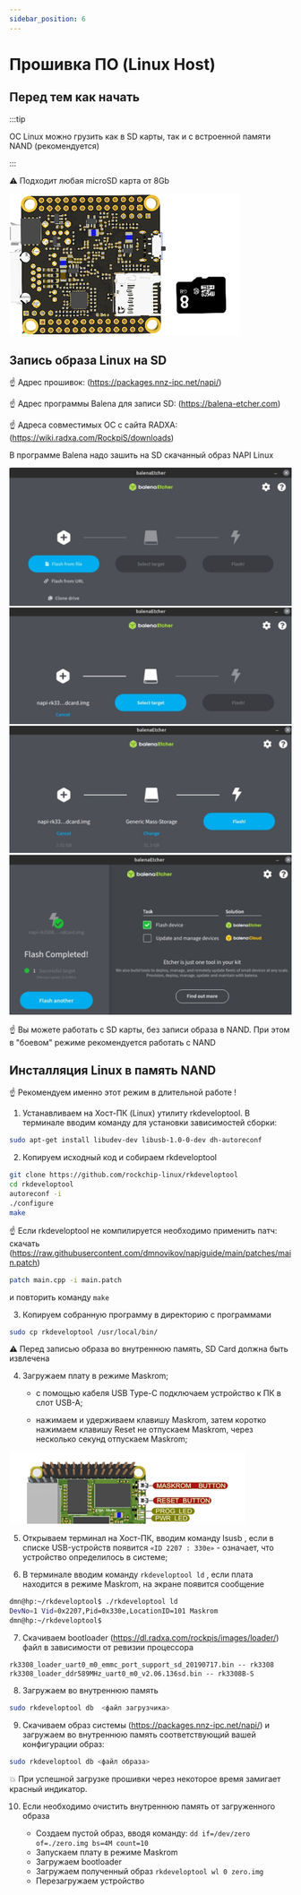```yaml
---
sidebar_position: 6
---
```


# Прошивка ПО (Linux Host)

## Перед тем как начать

:::tip

ОС Linux можно грузить как в SD карты, так и с встроенной памяти NAND (рекомендуется)  

:::

:warning: Подходит любая microSD карта от 8Gb

 ![Napi front view](img/napi1.png)

## Запись образа Linux на SD

:point_up: Адрес прошивок: (<https://packages.nnz-ipc.net/napi/>)

:point_up: Адрес программы Balena для записи SD: (<https://balena-etcher.com>)

:point_up: Адреса совместимых ОС с сайта RADXA: (<https://wiki.radxa.com/RockpiS/downloads>)

В программе Balena надо зашить на SD скачанный образ NAPI Linux

 ![Napi front view](img/balena-1.png)
 ![Napi front view](img/balena-2.png)
 ![Napi front view](img/balena-3.png)
 ![Napi front view](img/balena-4.png)

:point_up: Вы можете работать с SD карты, без записи образа в NAND. При этом в "боевом" режиме рекомендуется работать с NAND

## Инсталляция Linux в память NAND

:point_up: Рекомендуем именно этот режим в длительной работе !

1. Устанавливаем на Хост-ПК (Linux) утилиту rkdeveloptool.
В терминале вводим команду для установки зависимостей сборки:

```bash
sudo apt-get install libudev-dev libusb-1.0-0-dev dh-autoreconf
```

2. Копируем исходный код и собираем rkdeveloptool

```bash
git clone https://github.com/rockchip-linux/rkdeveloptool
cd rkdeveloptool
autoreconf -i
./configure
make
```

:point_up: Если rkdeveloptool не компилируется необходимо применить патч:
скачать (<https://raw.githubusercontent.com/dmnovikov/napiguide/main/patches/main.patch>)

```bash
patch main.cpp -i main.patch
```

и повторить команду `make`

3. Копируем собранную программу в директорию с программами

```bash
sudo cp rkdeveloptool /usr/local/bin/
```

:warning: Перед записью образа во внутреннюю память, SD Card должна быть
извлечена

4. Загружаем плату в режиме Maskrom;

   - c помощью кабеля USB Type-C подключаем устройство к ПК в слот USB-A;

   - нажимаем и удерживаем клавишу Maskrom, затем коротко нажимаем клавишу Reset не отпускаем Maskrom, через несколько секунд отпускаем Maskrom;

![Napi terminal view](img/buttons.png)

5. Открываем терминал на Хост-ПК, вводим команду lsusb , если в списке USB-устройств появится `«ID 2207 : 330e»` -  означает, что устройство определилось в системе;

6. В терминале вводим команду `rkdeveloptool ld` , если плата
находится в режиме Maskrom, на экране появится сообщение

```bash
dmn@hp:~/rkdeveloptool$ ./rkdeveloptool ld
DevNo=1 Vid=0x2207,Pid=0x330e,LocationID=101 Maskrom
dmn@hp:~/rkdeveloptool$
```

7. Скачиваем bootloader (<https://dl.radxa.com/rockpis/images/loader/>)  файл в зависимости от ревизии процессора 

```
rk3308_loader_uart0_m0_emmc_port_support_sd_20190717.bin -- rk3308
rk3308_loader_ddr589MHz_uart0_m0_v2.06.136sd.bin -- rk3308B-S
```
8. Загружаем во внутреннюю память
  
```bash
sudo rkdeveloptool db  <файл загрузчика>

```

9. Скачиваем образ системы (<https://packages.nnz-ipc.net/napi/>) и загружаем во
внутреннюю память соответствующий вашей конфигурации образ:

```bash
sudo rkdeveloptool db <файл образа>
```

:boom: При успешной загрузке прошивки через некоторое время замигает
красный индикатор.

10. Если необходимо очистить внутреннюю память от загруженного
образа

    - Создаем пустой образ, вводя команду: `dd if=/dev/zero of=./zero.img bs=4M count=10`
    - Запускаем плату в режиме Maskrom
    - Загружаем bootloader
    - Загружаем полученный образ `rkdeveloptool wl 0 zero.img`
    - Перезагружаем устройство
